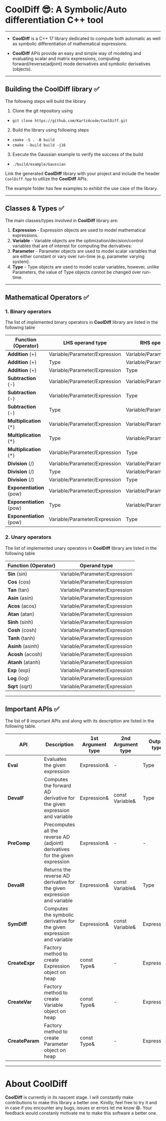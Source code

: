 
# CoolDiff :sunglasses:: A Symbolic/Auto differentiation C++ tool  

---

* **CoolDiff** is a C++ 17 library dedicated to compute both automatic as well as symbolic differentiation of mathematical expressions.

* **CoolDiff** APIs provide an easy and simple way of modeling and evaluating scalar and matrix expressions, computing forward/reverse(adjoint) mode derivatives and symbolic derivatives (objects).
  
---

## Building the CoolDiff library :white_check_mark:

The following steps will build the library  

1. Clone the git repository using

 - `git clone https://github.com/Kartz4code/CoolDiff.git`

2. Build the library using following steps

- `cmake -S . -B build`
- `cmake --build build -j16 `

3. Execute the Gaussian example to verify the success of the build
- `./build/example/Gaussian`

Link the generated **CoolDiff** library with your project and include the header `CoolDiff.hpp` to utilize the **CoolDiff** APIs. 

The example folder has few examples to exhibit the use case of the library.  

---
## Classes & Types :white_check_mark:

The main classes/types involved in **CoolDiff** library are:
1. **Expression** - Expression objects are used to model  mathematical expressions.
2. **Variable** - Variable objects are the optimization/decision/control variables that are of interest for computing the derivatives. 
3. **Parameter** - Parameter objects are used to model scalar variables that are either constant or vary over run-time (e.g. parameter varying system).   
4. **Type** - Type objects are used to model scalar variables, however, unlike Parameters, the value of Type objects *cannot* be changed over run-time. 

---
## Mathematical Operators :white_check_mark:

### 1. Binary operators

The list of implemented binary operators in **CoolDiff** library are listed in the following table 

| Function (Operator) | LHS operand type | RHS operand type |
| ----------- | ----------- | ----------- |  
| **Addition** (+) | Variable/Parameter/Expression | Variable/Parameter/Expression
| **Addition** (+) | Type | Variable/Parameter/Expression
| **Addition** (+) | Variable/Parameter/Expression | Type
| **Subtraction** (-) | Variable/Parameter/Expression | Variable/Parameter/Expression
| **Subtraction** (-) | Variable/Parameter/Expression | Type
| **Subtraction** (-) | Type | Variable/Parameter/Expression
| **Multiplication** (*) | Variable/Parameter/Expression | Variable/Parameter/Expression
| **Multiplication** (*) | Type | Variable/Parameter/Expression
| **Multiplication** (*) | Variable/Parameter/Expression | Type
| **Division** (/) | Variable/Parameter/Expression | Variable/Parameter/Expression
| **Division** (/) | Type | Variable/Parameter/Expression
| **Division** (/) | Variable/Parameter/Expression | Type
| **Exponentiation** (pow) | Variable/Parameter/Expression | Variable/Parameter/Expression
| **Exponentiation** (pow) | Type | Variable/Parameter/Expression
| **Exponentiation** (pow) | Variable/Parameter/Expression | Type


### 2. Unary operators

The list of implemented unary operators in **CoolDiff** library are listed in the following table 

| Function (Operator) | Operand type |
| ----------- | ----------- |
| **Sin** (sin) | Variable/Parameter/Expression
| **Cos** (cos) | Variable/Parameter/Expression
| **Tan** (tan) | Variable/Parameter/Expression
| **Asin** (asin) | Variable/Parameter/Expression
| **Acos** (acos) | Variable/Parameter/Expression
| **Atan** (atan) | Variable/Parameter/Expression
| **Sinh** (sinh) | Variable/Parameter/Expression
| **Cosh** (cosh) | Variable/Parameter/Expression
| **Tanh** (tanh) | Variable/Parameter/Expression
| **Asinh** (asinh) | Variable/Parameter/Expression
| **Acosh** (acosh) | Variable/Parameter/Expression
| **Atanh** (atanh) | Variable/Parameter/Expression
| **Exp** (exp) | Variable/Parameter/Expression
| **Log** (log) | Variable/Parameter/Expression
| **Sqrt** (sqrt) | Variable/Parameter/Expression

---
## Important APIs :white_check_mark:

The list of 8 important APIs and along with its description are listed in the following table.  

| API | Description | 1st Argument type | 2nd Argument type | Output type |
| ----------- | ----------- | ----------- | ----------- | ----------- | 
| **Eval** | Evaluates the given expression | Expression& | - | Type |
| **DevalF** | Computes the forward AD derivative for the given expression and variable | Expression& | const Variable& | Type |
| **PreComp** | Precomputes all the reverse AD (adjoint) derivatives for the given expression | Expression& | - | - |
| **DevalR** | Returns the reverse AD derivative for the given expression and variable | Expression& | const Variable& | Type |
| **SymDiff** | Computes the symbolic derivative for the given expression and variable | Expression& | const Variable& | Expression& |
| **CreateExpr** | Factory method to create Expression object on heap | const Type& | - | Expression& |
| **CreateVar** | Factory method to create Variable object  on heap | const Type& | - | Expression& |
| **CreateParam** | Factory method to create Parameter object on heap | const Type& | - | Expression& |

---

# About CoolDiff 

**CoolDiff** is currently in its nascent stage. I will constantly make contributions to make this library a better one. Kindly, feel free to try it and in case if you encounter any bugs, issues or errors let me know :smile:. Your feedback would constanly motivate me to make this software a better one.
